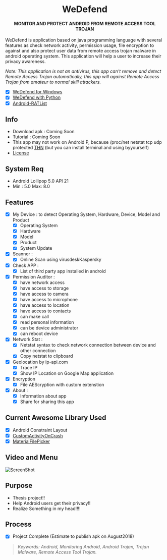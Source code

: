 <h1 align="center">WeDefend</h1>
<h4 align="center">MONITOR AND PROTECT ANDROID FROM REMOTE ACCESS TOOL TROJAN</h4>



WeDefend is application based on java programming language with several features as check network activity, permission usage, file encryption to against and also protect user data from remote access trojan malware in android operating system. This application will help a user to increase their privacy awareness.
	
<i>Note: This application is not an antivirus, this app can't remove and detect Remote Access Trojan automatically, this app will against Remote Access Trojan from amateur to normal skill attackers.</i>

- [x] [WeDefend for Windows](https://github.com/wishihab/WeDefend)
- [x] [WeDefend with Python](https://github.com/wishihab/WeDefendPyth)
- [x] [Android-RATList](https://github.com/wishihab/Android-RATList)

## Info

- Download apk : Coming Soon
- Tutorial : Coming Soon
- This app may not work on Android P, because /proc/net netstat tcp udp protected [THN](https://thehackernews.com/2018/05/android-p-network-activity.html) (but you can install terminal and using byyourself)
- [License](https://github.com/wishihab/WiDefend-Android/blob/master/LICENSE)

## System Req

- Android Lollipop 5.0 API 21
- Min : 5.0 Max: 8.0


## Features

- [x] My Device : to detect Operating System, Hardware, Device, Model and Product
	- [x] Operating System
	- [x] Hardware
	- [x] Model
	- [x] Product
	- [x] System Update
	
- [x] Scanner :
	- [x] Online Scan using virusdeskKaspersky
	
- [x] Check APP : 
	- [x] List of third party app installed in android

- [x] Permission Auditor :
	- [x] have network access
	- [x] have access to storage
	- [x] have access to camera
	- [x] have access to microphone
	- [x] have access to location
	- [x] have access to contacts
	- [x] can make call
	- [x] read personal information
	- [x] can be device administrator
	- [x] can reboot device
	
- [x] Network Stat :
	- [x] Netstat syntax to check network connection between device and other connection
	- [x] Copy netstat to clipboard

- [x] Geolocation by ip-api.com
	- [x] Trace IP
	- [x] Show IP Location on Google Map application
	
- [x] Encryption
	- [x] File AEScryption with custom extenstion

- [x] About : 
	- [x] Information about app
	- [x] Share for sharing this app

## Current Awesome Library Used
- [x] Android Constraint Layout
- [x] [CustomActivityOnCrash](https://github.com/Ereza/CustomActivityOnCrash)
- [x] [MaterialFilePicker](https://github.com/nbsp-team/MaterialFilePicker)

## Video and Menu
![ScreenShot](https://github.com/wishihab/WeDefend-Android/blob/master/WeDefend.PNG)


## Purpose
- Thesis project!!
- Help Android users get their privacy!!
- Realize Something in my head!!!!

## Process
- [x] Project Complete (Estimate to publish apk on August2018)

> *Keywords: Android, Monitoring Android, Android Trojan, Trojan Malware, Remote Access Tool Trojan.*

